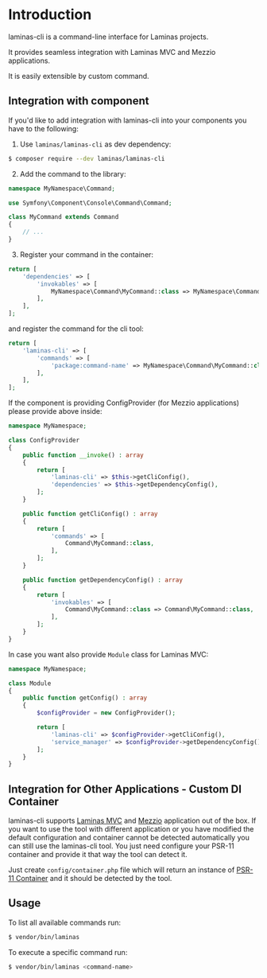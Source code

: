 # Introduction

laminas-cli is a command-line interface for Laminas projects.

It provides seamless integration with Laminas MVC and Mezzio applications.

It is easily extensible by custom command. 

## Integration with component

If you'd like to add integration with laminas-cli into your components
you have to the following:

1. Use `laminas/laminas-cli` as dev dependency:

```bash
$ composer require --dev laminas/laminas-cli
```

2. Add the command to the library:

```php
namespace MyNamespace\Command;

use Symfony\Component\Console\Command\Command;

class MyCommand extends Command
{
    // ...
}
```

3. Register your command in the container:

```php
return [
    'dependencies' => [
        'invokables' => [
            MyNamespace\Command\MyCommand::class => MyNamespace\Command\MyCommand::class,
        ],
    ],
];
```

and register the command for the cli tool:

```php
return [
    'laminas-cli' => [
        'commands' => [
            'package:command-name' => MyNamespace\Command\MyCommand::class,
        ],
    ],
];
```

If the component is providing ConfigProvider (for Mezzio applications)
please provide above inside:

```php
namespace MyNamespace;

class ConfigProvider
{
    public function __invoke() : array
    {
        return [
            'laminas-cli' => $this->getCliConfig(),
            'dependencies' => $this->getDependencyConfig(),
        ];
    }

    public function getCliConfig() : array
    {
        return [
            'commands' => [
                Command\MyCommand::class,
            ],
        ];    
    }

    public function getDependencyConfig() : array
    {
        return [
            'invokables' => [
                Command\MyCommand::class => Command\MyCommand::class,
            ],
        ];
    }
}
```

In case you want also provide `Module` class for Laminas MVC:

```php
namespace MyNamespace;

class Module
{
    public function getConfig() : array
    {
        $configProvider = new ConfigProvider();

        return [
            'laminas-cli' => $configProvider->getCliConfig(),
            'service_manager' => $configProvider->getDependencyConfig(),
        ];
    }
}
```

## Integration for Other Applications - Custom DI Container

laminas-cli supports [Laminas MVC](https://github.com/laminas/laminas-mvc-skeleton)
and [Mezzio](https://github.com/mezzio/mezzio-skeleton) application out of the box.
If you want to use the tool with different application or you have modified
the default configuration and container cannot be detected automatically 
you can still use the laminas-cli tool. You just need configure your PSR-11
container and provide it that way the tool can detect it.

Just create `config/container.php` file which will return an instance of
[PSR-11 Container](https://www.php-fig.org/psr/psr-11/) and it should be detected
by the tool.

## Usage

To list all available commands run:

```bash
$ vendor/bin/laminas
```

To execute a specific command run:

```bash
$ vendor/bin/laminas <command-name>
```
